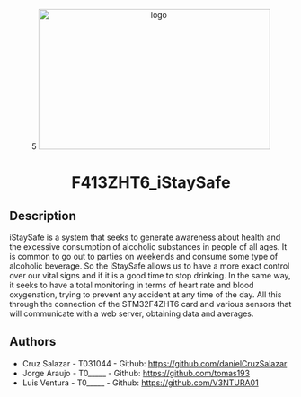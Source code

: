 <p align="center">5
  <img src="/img/iStaySafe_LOGO" alt="logo" width="412.5" height="250"/>
  <h1 align="center">F413ZHT6_iStaySafe</h1>
</p>

## Description
iStaySafe is a system that seeks to generate awareness about health and the excessive consumption of alcoholic substances in people of all ages. It is common to go out to parties on weekends and consume some type of alcoholic beverage. So the iStaySafe allows us to have a more exact control over our vital signs and if it is a good time to stop drinking. In the same way, it seeks to have a total monitoring in terms of heart rate and blood oxygenation, trying to prevent any accident at any time of the day. All this through the connection of the STM32F4ZHT6 card and various sensors that will communicate with a web server, obtaining data and averages.
## Authors
- Cruz Salazar - T031044 - Github: https://github.com/danielCruzSalazar
- Jorge Araujo - T0_____ - Github: https://github.com/tomas193
- Luis Ventura - T0_____ - Github: https://github.com/V3NTURA01

